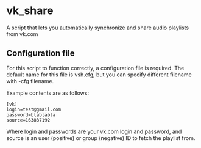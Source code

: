 # vk_share
A script that lets you automatically synchronize and share audio playlists from vk.com

## Configuration file
For this script to function correctly, a configuration file is required.
The default name for this file is vsh.cfg, but you can specify different
filename with -cfg filename.

Example contents are as follows:

```
[vk]
login=test@gmail.com
password=blablabla
source=163837192
```

Where login and passwords are your vk.com login and password, and source
is an user (positive) or group (negative) ID to fetch the playlist from.
